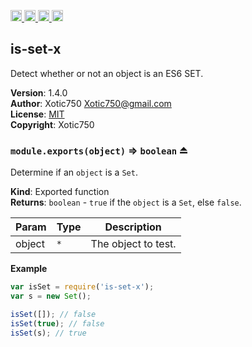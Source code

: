 <a href="https://travis-ci.org/Xotic750/is-set-x"
   title="Travis status">
<img
   src="https://travis-ci.org/Xotic750/is-set-x.svg?branch=master"
   alt="Travis status" height="18"/>
</a>
<a href="https://david-dm.org/Xotic750/is-set-x"
   title="Dependency status">
<img src="https://david-dm.org/Xotic750/is-set-x.svg"
   alt="Dependency status" height="18"/>
</a>
<a href="https://david-dm.org/Xotic750/is-set-x#info=devDependencies"
   title="devDependency status">
<img src="https://david-dm.org/Xotic750/is-set-x/dev-status.svg"
   alt="devDependency status" height="18"/>
</a>
<a href="https://badge.fury.io/js/is-set-x" title="npm version">
<img src="https://badge.fury.io/js/is-set-x.svg"
   alt="npm version" height="18"/>
</a>
<a name="module_is-set-x"></a>

## is-set-x
Detect whether or not an object is an ES6 SET.

**Version**: 1.4.0  
**Author**: Xotic750 <Xotic750@gmail.com>  
**License**: [MIT](&lt;https://opensource.org/licenses/MIT&gt;)  
**Copyright**: Xotic750  
<a name="exp_module_is-set-x--module.exports"></a>

### `module.exports(object)` ⇒ <code>boolean</code> ⏏
Determine if an `object` is a `Set`.

**Kind**: Exported function  
**Returns**: <code>boolean</code> - `true` if the `object` is a `Set`,
 else `false`.  

| Param | Type | Description |
| --- | --- | --- |
| object | <code>\*</code> | The object to test. |

**Example**  
```js
var isSet = require('is-set-x');
var s = new Set();

isSet([]); // false
isSet(true); // false
isSet(s); // true
```
